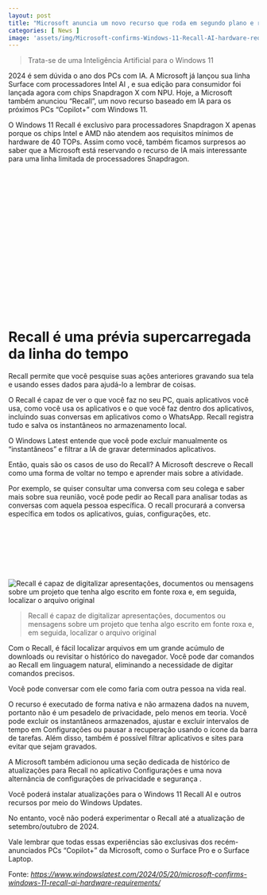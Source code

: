 ```yaml
---
layout: post
title: "Microsoft anuncia um novo recurso que roda em segundo plano e registra tudo o que você vê e faz no seu PC"
categories: [ News ]
image: 'assets/img/Microsoft-confirms-Windows-11-Recall-AI-hardware-requirements-696x392.jpg'
---
```


> Trata-se de uma Inteligência Artificial para o Windows 11

2024 é sem dúvida o ano dos PCs com IA. A Microsoft já lançou sua linha Surface com processadores Intel AI , e sua edição para consumidor foi lançada agora com chips Snapdragon X com NPU. Hoje, a Microsoft também anunciou “Recall”, um novo recurso baseado em IA para os próximos PCs “Copilot+” com Windows 11.

O Windows 11 Recall é exclusivo para processadores Snapdragon X apenas porque os chips Intel e AMD não atendem aos requisitos mínimos de hardware de 40 TOPs. Assim como você, também ficamos surpresos ao saber que a Microsoft está reservando o recurso de IA mais interessante para uma linha limitada de processadores Snapdragon.

<!-- QUADRADO -->
<script async src="//pagead2.googlesyndication.com/pagead/js/adsbygoogle.js"></script>
<ins class="adsbygoogle"
style="display:inline-block;width:336px;height:280px"
data-ad-client="ca-pub-2838251107855362"
data-ad-slot="5351066970"></ins>
<script>
(adsbygoogle = window.adsbygoogle || []).push({});
</script>

# Recall é uma prévia supercarregada da linha do tempo
Recall permite que você pesquise suas ações anteriores gravando sua tela e usando esses dados para ajudá-lo a lembrar de coisas.

O Recall é capaz de ver o que você faz no seu PC, quais aplicativos você usa, como você usa os aplicativos e o que você faz dentro dos aplicativos, incluindo suas conversas em aplicativos como o WhatsApp. Recall registra tudo e salva os instantâneos no armazenamento local.

O Windows Latest entende que você pode excluir manualmente os “instantâneos” e filtrar a IA de gravar determinados aplicativos.

Então, quais são os casos de uso do Recall? A Microsoft descreve o Recall como uma forma de voltar no tempo e aprender mais sobre a atividade.

Por exemplo, se quiser consultar uma conversa com seu colega e saber mais sobre sua reunião, você pode pedir ao Recall para analisar todas as conversas com aquela pessoa específica. O recall procurará a conversa específica em todos os aplicativos, guias, configurações, etc.

<!-- MINI ANÚNCIO -->
<script async src="//pagead2.googlesyndication.com/pagead/js/adsbygoogle.js"></script>
<!-- Games Root -->
<ins class="adsbygoogle"
style="display:inline-block;width:730px;height:95px"
data-ad-client="ca-pub-2838251107855362"
data-ad-slot="5351066970"></ins>
<script>
(adsbygoogle = window.adsbygoogle || []).push({});
</script>

![Recall é capaz de digitalizar apresentações, documentos ou mensagens sobre um projeto que tenha algo escrito em fonte roxa e, em seguida, localizar o arquivo original
](assets/img/Windows-11-Recall-demo-2048x1151.jpg) 
> Recall é capaz de digitalizar apresentações, documentos ou mensagens sobre um projeto que tenha algo escrito em fonte roxa e, em seguida, localizar o arquivo original

Com o Recall, é fácil localizar arquivos em um grande acúmulo de downloads ou revisitar o histórico do navegador. Você pode dar comandos ao Recall em linguagem natural, eliminando a necessidade de digitar comandos precisos.

Você pode conversar com ele como faria com outra pessoa na vida real.

O recurso é executado de forma nativa e não armazena dados na nuvem, portanto não é um pesadelo de privacidade, pelo menos em teoria. Você pode excluir os instantâneos armazenados, ajustar e excluir intervalos de tempo em Configurações ou pausar a recuperação usando o ícone da barra de tarefas. Além disso, também é possível filtrar aplicativos e sites para evitar que sejam gravados.

A Microsoft também adicionou uma seção dedicada de histórico de atualizações para Recall no aplicativo Configurações e uma nova alternância de configurações de privacidade e segurança .

Você poderá instalar atualizações para o Windows 11 Recall AI e outros recursos por meio do Windows Updates.

No entanto, você não poderá experimentar o Recall até a atualização de setembro/outubro de 2024.

Vale lembrar que todas essas experiências são exclusivas dos recém-anunciados PCs “Copilot+” da Microsoft, como o Surface Pro e o Surface Laptop.

<!-- RETANGULO LARGO 2 -->
<script async src="//pagead2.googlesyndication.com/pagead/js/adsbygoogle.js"></script>
<ins class="adsbygoogle"
style="display:block; text-align:center;"
data-ad-layout="in-article"
data-ad-format="fluid"
data-ad-client="ca-pub-2838251107855362"
data-ad-slot="8549252987"></ins>
<script>
(adsbygoogle = window.adsbygoogle || []).push({});
</script>


Fonte: *https://www.windowslatest.com/2024/05/20/microsoft-confirms-windows-11-recall-ai-hardware-requirements/*

